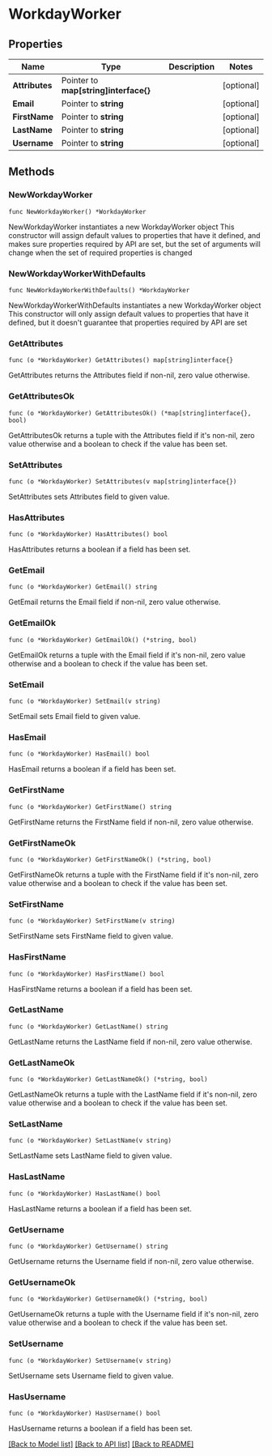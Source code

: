 # WorkdayWorker

## Properties

Name | Type | Description | Notes
------------ | ------------- | ------------- | -------------
**Attributes** | Pointer to **map[string]interface{}** |  | [optional] 
**Email** | Pointer to **string** |  | [optional] 
**FirstName** | Pointer to **string** |  | [optional] 
**LastName** | Pointer to **string** |  | [optional] 
**Username** | Pointer to **string** |  | [optional] 

## Methods

### NewWorkdayWorker

`func NewWorkdayWorker() *WorkdayWorker`

NewWorkdayWorker instantiates a new WorkdayWorker object
This constructor will assign default values to properties that have it defined,
and makes sure properties required by API are set, but the set of arguments
will change when the set of required properties is changed

### NewWorkdayWorkerWithDefaults

`func NewWorkdayWorkerWithDefaults() *WorkdayWorker`

NewWorkdayWorkerWithDefaults instantiates a new WorkdayWorker object
This constructor will only assign default values to properties that have it defined,
but it doesn't guarantee that properties required by API are set

### GetAttributes

`func (o *WorkdayWorker) GetAttributes() map[string]interface{}`

GetAttributes returns the Attributes field if non-nil, zero value otherwise.

### GetAttributesOk

`func (o *WorkdayWorker) GetAttributesOk() (*map[string]interface{}, bool)`

GetAttributesOk returns a tuple with the Attributes field if it's non-nil, zero value otherwise
and a boolean to check if the value has been set.

### SetAttributes

`func (o *WorkdayWorker) SetAttributes(v map[string]interface{})`

SetAttributes sets Attributes field to given value.

### HasAttributes

`func (o *WorkdayWorker) HasAttributes() bool`

HasAttributes returns a boolean if a field has been set.

### GetEmail

`func (o *WorkdayWorker) GetEmail() string`

GetEmail returns the Email field if non-nil, zero value otherwise.

### GetEmailOk

`func (o *WorkdayWorker) GetEmailOk() (*string, bool)`

GetEmailOk returns a tuple with the Email field if it's non-nil, zero value otherwise
and a boolean to check if the value has been set.

### SetEmail

`func (o *WorkdayWorker) SetEmail(v string)`

SetEmail sets Email field to given value.

### HasEmail

`func (o *WorkdayWorker) HasEmail() bool`

HasEmail returns a boolean if a field has been set.

### GetFirstName

`func (o *WorkdayWorker) GetFirstName() string`

GetFirstName returns the FirstName field if non-nil, zero value otherwise.

### GetFirstNameOk

`func (o *WorkdayWorker) GetFirstNameOk() (*string, bool)`

GetFirstNameOk returns a tuple with the FirstName field if it's non-nil, zero value otherwise
and a boolean to check if the value has been set.

### SetFirstName

`func (o *WorkdayWorker) SetFirstName(v string)`

SetFirstName sets FirstName field to given value.

### HasFirstName

`func (o *WorkdayWorker) HasFirstName() bool`

HasFirstName returns a boolean if a field has been set.

### GetLastName

`func (o *WorkdayWorker) GetLastName() string`

GetLastName returns the LastName field if non-nil, zero value otherwise.

### GetLastNameOk

`func (o *WorkdayWorker) GetLastNameOk() (*string, bool)`

GetLastNameOk returns a tuple with the LastName field if it's non-nil, zero value otherwise
and a boolean to check if the value has been set.

### SetLastName

`func (o *WorkdayWorker) SetLastName(v string)`

SetLastName sets LastName field to given value.

### HasLastName

`func (o *WorkdayWorker) HasLastName() bool`

HasLastName returns a boolean if a field has been set.

### GetUsername

`func (o *WorkdayWorker) GetUsername() string`

GetUsername returns the Username field if non-nil, zero value otherwise.

### GetUsernameOk

`func (o *WorkdayWorker) GetUsernameOk() (*string, bool)`

GetUsernameOk returns a tuple with the Username field if it's non-nil, zero value otherwise
and a boolean to check if the value has been set.

### SetUsername

`func (o *WorkdayWorker) SetUsername(v string)`

SetUsername sets Username field to given value.

### HasUsername

`func (o *WorkdayWorker) HasUsername() bool`

HasUsername returns a boolean if a field has been set.


[[Back to Model list]](../README.md#documentation-for-models) [[Back to API list]](../README.md#documentation-for-api-endpoints) [[Back to README]](../README.md)


